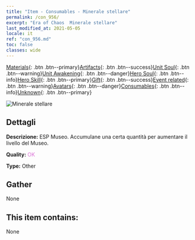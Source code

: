 ```yaml
---
title: "Item - Consumables - Minerale stellare"
permalink: /con_956/
excerpt: "Era of Chaos  Minerale stellare"
last_modified_at: 2021-05-05
locale: it
ref: "con_956.md"
toc: false
classes: wide
---
```

 [Materials](/ItemsIT/){: .btn .btn--primary}[Artifacts](/ItemsIT/Artifacts/){: .btn .btn--success}[Unit Soul](/ItemsIT/UnitSoul/){: .btn .btn--warning}[Unit Awakening](/ItemsIT/UnitAwakening/){: .btn .btn--danger}[Hero Soul](/ItemsIT/HeroSoul/){: .btn .btn--info}[Hero Skill](/ItemsIT/HeroSkill/){: .btn .btn--primary}[Gift](/ItemsIT/Gift/){: .btn .btn--success}[Event related](/ItemsIT/Events/){: .btn .btn--warning}[Avatars](/ItemsIT/Avatars/){: .btn .btn--danger}[Consumables](/ItemsIT/Consumables/){: .btn .btn--info}[Unknown](/ItemsIT/Unknown/){: .btn .btn--primary}

 ![Minerale stellare](/images/t/i_40051.png)

## Dettagli
 **Descrizione:** ESP Museo. Accumulane una certa quantità per aumentare il livello del Museo.

 **Quality:** <span style="color: #DA70D6">OK</span>

 **Type:** Other

## Gather

  None

## This item contains:

  None

